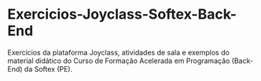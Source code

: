 # Exercicios-Joyclass-Softex-Back-End

Exercícios da plataforma Joyclass, atividades de sala e exemplos do material didático do Curso de Formação Acelerada em Programação (Back-End) da Softex (PE).
